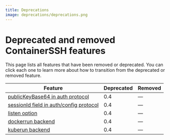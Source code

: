 ```yaml
---
title: Deprecations
image: deprecations/deprecations.png
---
```


# Deprecated and removed ContainerSSH features

This page lists all features that have been removed or deprecated. You can click each one to learn more about how to transition from the deprecated or removed feature.

| Feature           | Deprecated | Removed |
| ----------------- | ---------- | ------- |
| [publicKeyBase64 in auth protocol](publicKeyBase64.md) | 0.4 | &mdash; |
| [sessionId field in auth/config protocol](sessionId.md) | 0.4 | &mdash; |
| [listen option](listen.md) | 0.4 | &mdash; |
| [dockerrun backend](dockerrun.md) | 0.4 | &mdash; |
| [kuberun backend](kuberun.md) | 0.4 | &mdash; |
